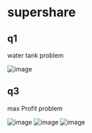 # supershare

## q1
water tank problem

![image](https://user-images.githubusercontent.com/62583380/197344393-b0490b7c-fc09-4f14-8efd-0ba2211038f5.png)


## q3 
max Profit problem

![image](https://user-images.githubusercontent.com/62583380/197344436-63c7794d-7d4f-476c-9ec9-fcf5f1234fc2.png)
![image](https://user-images.githubusercontent.com/62583380/197344488-cee3e36c-07e6-4b52-877d-dd51a55be742.png)
![image](https://user-images.githubusercontent.com/62583380/197344470-f3e02f48-8471-4851-8d98-9af6435009cb.png)
